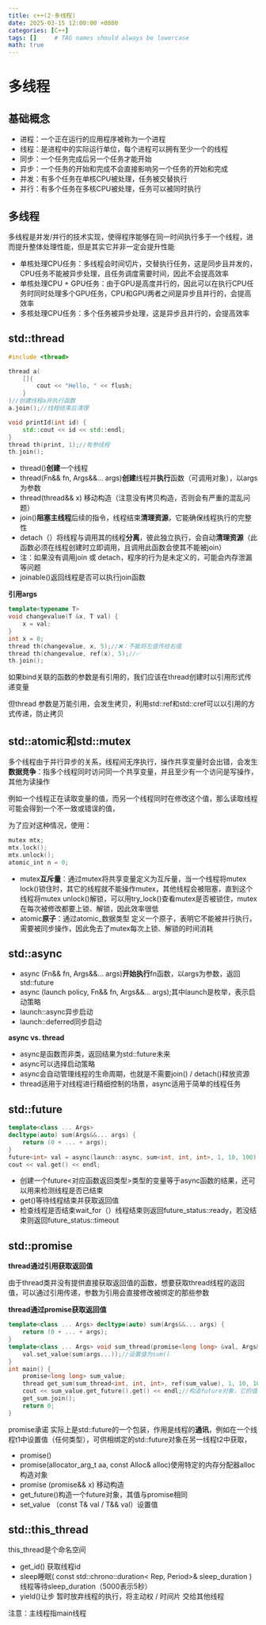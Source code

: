 ```yaml
---
title: c++(2·多线程)
date: 2025-03-15 12:00:00 +0800
categories: [C++]
tags: []     # TAG names should always be lowercase
math: true
---
```

# 多线程

## 基础概念

* 进程：一个正在运行的应用程序被称为一个进程
* 线程：是进程中的实际运行单位，每个进程可以拥有至少一个的线程
* 同步：一个任务完成后另一个任务才能开始
* 异步：一个任务的开始和完成不会直接影响另一个任务的开始和完成
* 并发：有多个任务在单核CPU被处理，任务被交替执行
* 并行：有多个任务在多核CPU被处理，任务可以被同时执行

## 多线程

多线程是并发/并行的技术实现，使得程序能够在同一时间执行多于一个线程，进而提升整体处理性能，但是其实它并非一定会提升性能

* 单核处理CPU任务：多线程会时间切片，交替执行任务，这是同步且并发的，CPU任务不能被异步处理，且任务调度需要时间，因此不会提高效率
* 单核处理CPU + GPU任务：由于GPU是高度并行的，因此可以在执行CPU任务时同时处理多个GPU任务，CPU和GPU两者之间是异步且并行的，会提高效率
* 多核处理CPU任务：多个任务被异步处理，这是异步且并行的，会提高效率

## std::thread

```c++
#include <thread>

thread a(
    []{
        cout << "Hello, " << flush;
    }
)//创建线程a并执行函数
a.join();//线程结束后清理

void printId(int id) {
    std::cout << id << std::endl;
}
thread th(print, 1);//有参线程
th.join();
```

* thread()**创建**一个线程
* thread(Fn&& fn, Args&&… args)**创建**线程并**执行**函数（可调用对象），以args为参数
* thread(thread&& x) 移动构造（注意没有拷贝构造，否则会有严重的混乱问题）
* join()**阻塞主线程**后续的指令，线程结束**清理资源**，它能确保线程执行的完整性
* detach（）将线程与调用其的线程**分离**，彼此独立执行，会自动**清理资源**（此函数必须在线程创建时立即调用，且调用此函数会使其不能被join）
* 注：如果没有调用join 或 detach，程序的行为是未定义的，可能会内存泄漏等问题
* joinable()返回线程是否可以执行join函数

**引用args**

```c++
template<typename T> 
void changevalue(T &x, T val) {
	x = val;
}
int x = 0;
thread th(changevalue, x, 5);//❌：不能将左值传给右值
thread th(changevalue, ref(x), 5);//✅
th.join();
```

如果bind关联的函数的参数是有引用的，我们应该在thread创建时以引用形式传递变量

但thread 参数是万能引用，会发生拷贝，利用std::ref和std::cref可以以引用的方式传递，防止拷贝

## std::atomic和std::mutex

多个线程由于并行异步的关系，线程间无序执行，操作共享变量时会出错，会发生**数据竞争**：指多个线程同时访问同一个共享变量，并且至少有一个访问是写操作，其他为读操作

例如一个线程正在读取变量的值，而另一个线程同时在修改这个值，那么读取线程可能会得到一个不一致或错误的值，

为了应对这种情况，使用：

```c++
mutex mtx;
mtx.lock();
mtx.unlock();
atomic_int n = 0;
```

* mutex**互斥量**：通过mutex将共享变量定义为互斥量，当一个线程将mutex lock()锁住时，其它的线程就不能操作mutex，其他线程会被阻塞，直到这个线程将mutex unlock()解锁，可以用try_lock()查看mutex是否被锁住，mutex在每次被修改都要上锁、解锁，因此效率很低
* atomic**原子**：通过atomic_数据类型 定义一个原子，表明它不能被并行执行，需要被同步操作，因此免去了mutex每次上锁、解锁的时间消耗

## std::async

* async (Fn&& fn, Args&&… args)**开始执行**fn函数，以args为参数，返回std::future
* async (launch policy, Fn&& fn, Args&&… args);其中launch是枚举，表示启动策略
* launch::async异步启动
* launch::deferred同步启动

**async vs. thread**

* async是函数而非类，返回结果为std::future未来
* async可以选择启动策略
* async会自动管理线程的生命周期，也就是不需要join() / detach()释放资源
* thread适用于对线程进行精细控制的场景，async适用于简单的线程任务

## std::future

```c++
template<class ... Args> 
decltype(auto) sum(Args&&... args) {
	return (0 + ... + args);
}
future<int> val = async(launch::async, sum<int, int, int>, 1, 10, 100);
cout << val.get() << endl;
```

* 创建一个future<对应函数返回类型>类型的变量等于async函数的结果，还可以用来检测线程是否已结束
* get()等待线程结束并获取返回值
* 检查线程是否结束wait_for（）线程结束则返回future_status::ready，若没结束则返回future_status::timeout

## std::promise

**thread通过引用获取返回值**

由于thread类并没有提供直接获取返回值的函数，想要获取thread线程的返回值，可以通过引用传递，参数为引用会直接修改被绑定的那些参数

**thread通过promise获取返回值**

```c++
template<class ... Args> decltype(auto) sum(Args&&... args) {
	return (0 + ... + args);
}
template<class ... Args> void sum_thread(promise<long long> &val, Args&&... args) {
	val.set_value(sum(args...));//设置值为sum()
}
int main() {
	promise<long long> sum_value;
	thread get_sum(sum_thread<int, int, int>, ref(sum_value), 1, 10, 100);//将promise以引用的方式传入函数
	cout << sum_value.get_future().get() << endl;//构造future对象，它的值和primise相同，get获取返回值
	get_sum.join();
	return 0;
}
```

promise承诺 实际上是std::future的一个包装，作用是线程的**通讯**，例如在一个线程t1中设置值（任何类型），可供相绑定的std::future对象在另一线程t2中获取，

* promise()
* promise(allocator_arg_t aa, const Alloc& alloc)使用特定的内存分配器alloc构造对象
* promise (promise&& x) 移动构造
* get_future()构造一个future对象，其值与promise相同
* set_value （const T& val / T&& val）设置值

## std::this_thread

this_thread是个命名空间

* get_id()	获取线程id
* sleep睡眠( const std::chrono::duration< Rep, Period>& sleep_duration )线程等待sleep_duration（5000表示5秒）
* yield()让步 暂时放弃线程的执行，将主动权 / 时间片 交给其他线程

注意：主线程指main线程
